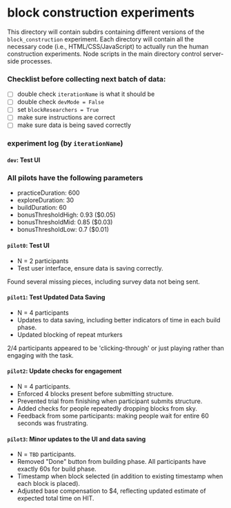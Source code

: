 # block construction experiments

This directory will contain subdirs containing different versions of the `block_construction` experiment. Each directory will contain all the necessary code (i.e., HTML/CSS/JavaScript) to actually run the human construction experiments. Node scripts in the main directory control server-side processes.

### Checklist before collecting next batch of data: 
- [ ]  double check `iterationName` is what it should be
- [ ] double check `devMode = False`
- [ ] set `blockResearchers = True`
- [ ] make sure instructions are correct
- [ ] make sure data is being saved correctly

### experiment log (by `iterationName`)

#### `dev`: Test UI



### All pilots have the following parameters

- practiceDuration: 600
- exploreDuration: 30
- buildDuration: 60
- bonusThresholdHigh: 0.93 ($0.05)
- bonusThresholdMid: 0.85 ($0.03)
- bonusThresholdLow: 0.7 ($0.01)

#### `pilot0`: Test UI

- N = 2 participants
- Test user interface, ensure data is saving correctly.

Found several missing pieces, including survey data not being sent.

#### `pilot1`: Test Updated Data Saving

- N = 4 participants
- Updates to data saving, including better indicators of time in each build phase.
- Updated blocking of repeat mturkers

2/4 participants appeared to be 'clicking-through' or just playing rather than engaging with the task.

#### `pilot2`: Update checks for engagement

- N = 4 participants.
- Enforced 4 blocks present before submitting structure.
- Prevented trial from finishing when participant submits structure. 
- Added checks for people repeatedly dropping blocks from sky.
- Feedback from some participants: making people wait for entire 60 seconds was frustrating. 

#### `pilot3`: Minor updates to the UI and data saving
- N = `TBD` participants.
- Removed "Done" button from building phase. All participants have exactly 60s for build phase.
- Timestamp when block selected (in addition to existing timestamp when each block is placed).
- Adjusted base compensation to $4, reflecting updated estimate of expected total time on HIT.



